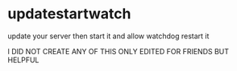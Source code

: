 # updatestartwatch
update your server then start it and allow watchdog restart it

I DID NOT CREATE ANY OF THIS ONLY EDITED FOR FRIENDS BUT HELPFUL
